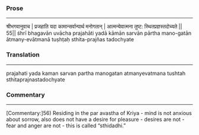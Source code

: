 ### Prose 
 --- 
श्रीभगवानुवाच |
प्रजहाति यदा कामान्सर्वान्पार्थ मनोगतान् |
आत्मन्येवात्मना तुष्ट: स्थितप्रज्ञस्तदोच्यते || 55||
śhrī bhagavān uvācha
prajahāti yadā kāmān sarvān pārtha mano-gatān
ātmany-evātmanā tuṣhṭaḥ sthita-prajñas tadochyate

### Translation 
 --- 
prajahati yada kaman sarvan partha manogatan atmanyevatmana tushtah sthitaprajnastadochyate

### Commentary 
 --- 
[Commentary:]56) Residing in the par avastha of Kriya - mind is not anxious about sorrow, also does not have a desire for pleasure - desires are not - fear and anger are not - this is called “sthidadhi.”